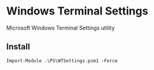 # Windows Terminal Settings
Microsoft Windows Terminal Settings utility

## Install

```ps
Import-Module .\PS\WTSettings.psm1 -Force
```